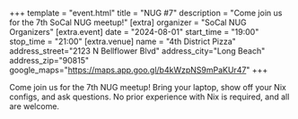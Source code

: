 +++
template = "event.html"
title = "NUG #7"
description = "Come join us for the 7th SoCal NUG meetup!"
[extra]
organizer = "SoCal NUG Organizers"
[extra.event]
date = "2024-08-01"
start_time = "19:00"
stop_time = "21:00"
[extra.venue]
name = "4th District Pizza"
address_street="2123 N Bellflower Blvd"
address_city="Long Beach"
address_zip="90815"
google_maps="https://maps.app.goo.gl/b4kWzpNS9mPaKUr47"
+++

Come join us for the 7th NUG meetup!
Bring your laptop, show off your Nix configs, and ask questions.
No prior experience with Nix is required, and all are welcome.